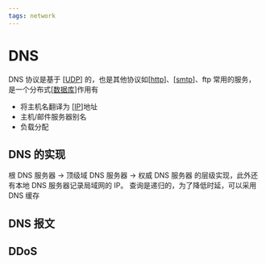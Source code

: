 ```yaml
---
tags: network
---
```


# DNS

DNS 协议是基于 [[UDP]] 的，也是其他协议如[[http]]、[[smtp]]、ftp 常用的服务，是一个分布式[[数据库]]作用有

- 将主机名翻译为 [[IP]]地址
- 主机/邮件服务器别名
- 负载分配

## DNS 的实现

根 DNS 服务器 -> 顶级域 DNS 服务器 -> 权威 DNS 服务器 的层级实现，此外还有本地 DNS 服务器记录局域网的 IP。
查询是递归的，为了降低时延，可以采用 DNS 缓存

## DNS 报文

## DDoS

[//begin]: # "Autogenerated link references for markdown compatibility"
[UDP]: ../transport/UDP.md "UDP"
[http]: http.md "http"
[smtp]: smtp.md "smtp"
[数据库]: ../../database/数据库.md "数据库"
[IP]: ../network/IP.md "IP"
[//end]: # "Autogenerated link references"
